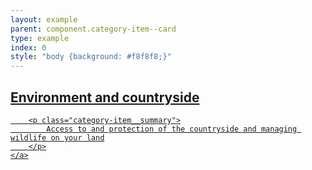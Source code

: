 ```yaml
---
layout: example
parent: component.category-item--card
type: example
index: 0
style: "body {background: #f8f8f8;}"
---
```


<article class="category-item  category-item--card">
    <a data-navigation="category-item-1" href="#" title="Environment and countryside" class="category-item__link">
        <h2 class="category-item__title">Environment and countryside</h2>

        <p class="category-item__summary">
            Access to and protection of the countryside and managing wildlife on your land
        </p>
    </a>
</article>
